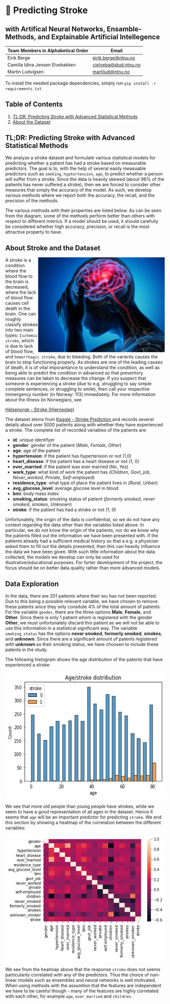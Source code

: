 # :hospital: Predicting Stroke 
## with Artifical Neural Networks, Ensamble-Methods, and Explainable Artificial Intellegence

| Team Members in Alphabetical Order | Email | 
|---------|-----------------|
| Eirik Berge | eirik.berge@ntnu.no |
| Camilla Idina Jensen Elvebakken| cielveba@stud.ntnu.no |
| Martin Ludvigsen | martilud@ntnu.no |

To install the needed package dependencies, simply run `pip install -r requirements.txt`

## Table of Contents
1. [TL;DR: Predicting Stroke with Advanced Statistical Methods](https://github.com/ebbeberge/stroke-classification#tldr-predicting-stroke-with-advanced-statistical-methods)
2. [About the Dataset](https://github.com/ebbeberge/stroke-classification#about-the-dataset)

## TL;DR: Predicting Stroke with Advanced Statistical Methods

We analyze a stroke dataset and formulate various statistical models for predicting whether a patient has had a stroke based on measurable predictors. The goal is to, with the help of several easily measuable predictors such as ```smoking```,  ```hyptertension```, ```age```, to predict whether a person will suffer from a stroke. Since the data is heavily skewed (about 96% of the patients has never suffered a stroke), then we are forced to consider other measures that simply the accuracy of the model. As such, we develop various methods where we report both the accuracy, the recall, and the precision of the methods. 

The various methods with their properties are listed below. As can be seen from the diagram, some of the methods perform better than others with respect to different metrics. If a model should be used, it should carefully be considered whether high accuracy, precision, or recall is the most attractive property to have.

## About Stroke and the Dataset

<img align="right" height="300px" src="stroke.jpg">

A stroke is a condition where the blood flow to the brain is decreased, where the lack of blood flow causes cell death in the brain. One can roughly classify strokes into two main types: ```Ischemic stroke```, which is due to lack of blood flow, and ```hemorrhagic stroke```, due to bleeding. Both of the varients causes the brain to stop functioning properly. As strokes are one of the leading causes of death, it is of vital imporantance to understand the condition, as well as being able to predict the condition in advanced so that preventory measures can be taken to decrease the change. If you suspect that someone is experiencing a stroke (due to e.g. struggling to say simple complete sentences, or struggling to smile), then call your respective immergency number (in Norway: 113) immediately. For more information about the illness (in Norwegian), see

<a href=https://www.helsenorge.no/sykdom/hjerneslag/hjerneslag-arsaker/#ring-113-umiddelbart> Helsenorge - Stroke (Hjerneslag) </a>

The dataset stems from <a href=https://www.kaggle.com/fedesoriano/stroke-prediction-dataset> Kaggle - Stroke Prediction </a> and records several details about over 5000 patients along with whether they have experienced a stroke. The complete list of recorded variables of the patients are:

* **id**: unique identifyer
* **gender**: gender of the patient (*Male*, *Female*, *Other*)
* **age**: age of the patient
* **hypertension**: if the patient has hypertension or not (1,0)
* **heart_disease**: if the patient has a heart disease or not (1, 0)
* **ever_married**: if the patient was ever married (*No*, *Yes*)
* **work_type**: what kind of work the patient has (*Children*, *Govt_job*, *Never_worked*, *Private*, *Self-employed*)
* **residence_type**: what type of place the patient lives in (*Rural*, *Urban*)
* **avg_glucose_level**: average glucose level in blood
* **bmi**: body mass index
* **smoking_status**: smoking status of patient (*formerly smoked*, *never smoked*, *smokes*, *Unknown*)
* **stroke**: if the patient has had a stroke or not (1, 0)

Unfortunately, the origin of the data is confidential, so we do not have any context regarding the data other than the variables listed above. In particular, we do not know the origin of the patients, nor do we know why the patients filled out the information we have been presented with. If the patients already had a sufficient medical history so that a e.g. a physician asked them to fill out the details presented, then this can heavily influence the data we have been given. With such little information about the data collected, the models we develop can only be used for illustrative/educational purposes. For furter development of the project, the focus should be on better data quality rather  than more advanced models.

## Data Exploration

In the data, there are 201 patients where their ```bmi``` has not been reported. Due to this being a possible relevant variable, we have chosen to remove these patents since they only consitute 4% of the total amount of patients. For the variable ```gender```, there are the three options <b>Male</b>, <b>Female</b>, and <b>Other</b>. Since there is only 1 patient whom is registered with the gender <b>Other</b>, we must unfortunately discard this patient as we will not be able to use this information in a statistical significant way. The variable ```smoking_status``` has the options <b>never smoked</b>, <b>formerly smoked</b>, <b> smokes</b>, and <b>unknown</b>. Since there are a significant amount of patents registered with <b>unknown </b> as their smoking status, we have choosen to include these patents in the study.

The following histogram shows the age distribution of the patents that have experienced a stroke:

<p align="center">
  <img height="400px" src="age_distribution.png">
</p>

We see that more old people than young people have strokes, while we seem to have a good representation of all ages in the dataset. Hence it seems that ```age``` will be an important predictor for predicting ```stroke```. We end this section by showing a heatmap of the correlation between the different variables:

<p align="center">
  <img height="400px" src="corrplot.png">
</p>

We see from the heatmap above that the response ```stroke``` does not seems particularily correlated with any of the predictors. Thus the choice of non-linear models such as ensembles and neural networks is well motivated. When using methods with the assumtion that the features are independent we have to be careful though - many of the features are highly correlated with each other, for example ```age```, ```ever_married``` and ```children```.
